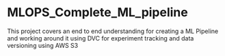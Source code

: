 # MLOPS_Complete_ML_pipeline
This project covers an end to end understanding for creating a ML Pipeline and working around it using DVC for experiment tracking and data versioning using AWS S3
